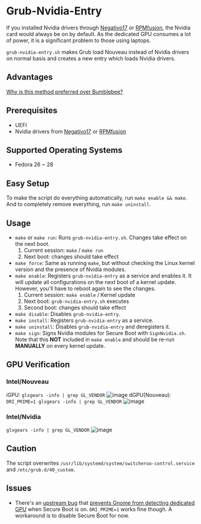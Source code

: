 # Grub-Nvidia-Entry
If you installed Nvidia drivers through [Negativo17](https://negativo17.org/nvidia-driver/) or [RPMfusion](https://rpmfusion.org/Howto/NVIDIA), the Nvidia card would always be on by default. As the dedicated GPU consumes a lot of power, it is a significant problem to those using laptops.

`grub-nvidia-entry.sh` makes Grub load Nouveau instead of Nvidia drivers on normal basis and creates a new entry which loads Nvidia drivers.

## Advantages
[Why is this method preferred over Bumblebee?](https://superdanby.github.io/Blog/dealing-with-nvidia-optimus.html)

## Prerequisites
*   UEFI
*   Nvidia drivers from [Negativo17](https://negativo17.org/nvidia-driver/) or [RPMfusion](https://rpmfusion.org/Howto/NVIDIA)

## Supported Operating Systems
*   Fedora 26 ~ 28

## Easy Setup
To make the script do everything automatically, run `make enable && make`. And to completely remove everything, run `make uninstall`.

## Usage
*   `make` or `make run`: Runs `grub-nvidia-entry.sh`. Changes take effect on the next boot.
	1.	Current session: `make` / `make run`
	2.	Next boot: changes should take effect
*   `make force`: Same as running `make`, but without checking the Linux kernel version and the presence of Nvidia modules.
*   `make enable`: Registers `grub-nvidia-entry` as a service and enables it. It will update all configurations on the next boot of a kernel update. However, you'll have to reboot again to see the changes.
	1.	Current session: `make enable` / Kernel update
	2.	Next boot: `grub-nvidia-entry.sh` executes
	3.	Second boot: changes should take effect
*   `make disable`: Disables `grub-nvidia-entry`.
*   `make install`: Registers `grub-nvidia-entry` as a service.
*   `make uninstall`: Disables `grub-nvidia-entry` and deregisters it.
*   `make sign`: Signs Nvidia modules for Secure Boot with `SignNvidia.sh`. Note that this **NOT** included in `make enable` and should be re-run **MANUALLY** on every kernel update.

## GPU Verification
### Intel/Nouveau
iGPU: `glxgears -info | grep GL_VENDOR`
![image](https://user-images.githubusercontent.com/17717083/42094545-b2c5d6e0-7be2-11e8-96ac-c02493e5aeb9.png)
dGPU(Nouveau): `DRI_PRIME=1 glxgears -info | grep GL_VENDOR`
![image](https://user-images.githubusercontent.com/17717083/42094513-9a635e60-7be2-11e8-856d-107b64721851.png)

### Intel/Nvidia
`glxgears -info | grep GL_VENDOR`
![image](https://user-images.githubusercontent.com/17717083/42094950-d1ee623e-7be3-11e8-80c8-77f8209318ba.png)

## Caution
The script overwrites `/usr/lib/systemd/system/switcheroo-control.service` and `/etc/grub.d/40_custom`.

## Issues
*   There's an [upstream bug](https://bugzilla.redhat.com/show_bug.cgi?id=1476366) that [prevents Gnome from detecting dedicated GPU](https://github.com/Superdanby/Grub-Nvidia-Entry/issues/2) when Secure Boot is on. `DRI_PRIME=1` works fine though. A workaround is to disable Secure Boot for now.
